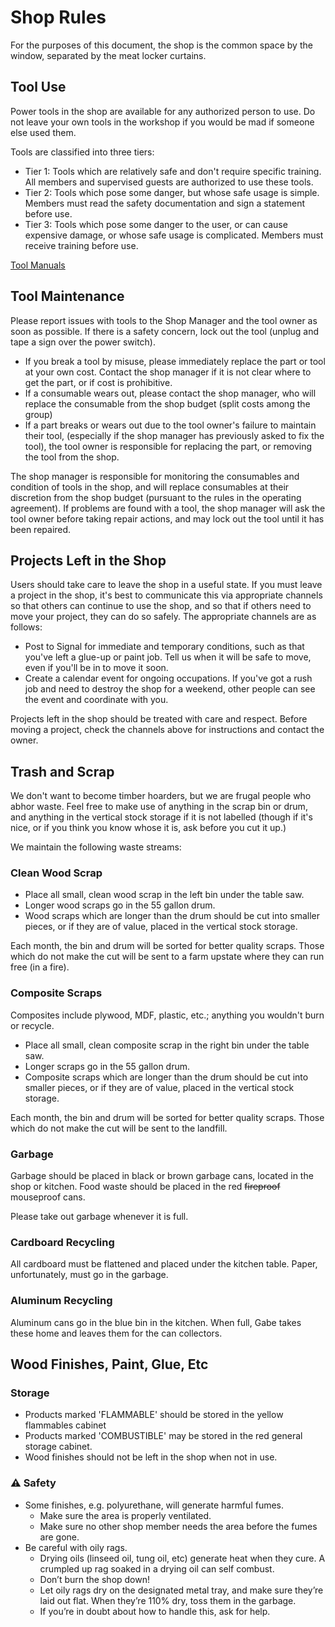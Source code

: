 # Shop Rules

For the purposes of this document, the shop is the common space by the window, separated by the meat locker curtains.

## Tool Use

Power tools in the shop are available for any authorized person to use. Do not leave your own tools in the workshop if you would be mad if someone else used them.

Tools are classified into three tiers:
- Tier 1: Tools which are relatively safe and don't require specific training. All members and supervised guests are authorized to use these tools.
- Tier 2: Tools which pose some danger, but whose safe usage is simple. Members must read the safety documentation and sign a statement before use.
- Tier 3: Tools which pose some danger to the user, or can cause expensive damage, or whose safe usage is complicated. Members must receive training before use.

[Tool Manuals](.\tool-inventory)

## Tool Maintenance

Please report issues with tools to the Shop Manager and the tool owner as soon as possible. If there is a safety concern, lock out the tool (unplug and tape a sign over the power switch).

- If you break a tool by misuse, please immediately replace the part or tool at your own cost. Contact the shop manager if it is not clear where to get the part, or if cost is prohibitive.
- If a consumable wears out, please contact the shop manager, who will replace the consumable from the shop budget (split costs among the group)
- If a part breaks or wears out due to the tool owner's failure to maintain their tool, (especially if the shop manager has previously asked to fix the tool), the tool owner is responsible for replacing the part, or removing the tool from the shop.

The shop manager is responsible for monitoring the consumables and condition of tools in the shop, and will replace consumables at their discretion from the shop budget (pursuant to the rules in the operating agreement). If problems are found with a tool, the shop manager will ask the tool owner before taking repair actions, and may lock out the tool until it has been repaired. 

## Projects Left in the Shop

Users should take care to leave the shop in a useful state. If you must leave a project in the shop, it's best to communicate this via appropriate channels so that others can continue to use the shop, and so that if others need to move your project, they can do so safely. The appropriate channels are as follows:

- Post to Signal for immediate and temporary conditions, such as that you've left a glue-up or paint job. Tell us when it will be safe to move, even if you'll be in to move it soon.
- Create a calendar event for ongoing occupations. If you've got a rush job and need to destroy the shop for a weekend, other people can see the event and coordinate with you.

Projects left in the shop should be treated with care and respect. Before moving a project, check the channels above for instructions and contact the owner.

## Trash and Scrap

We don't want to become timber hoarders, but we are frugal people who abhor waste. 
Feel free to make use of anything in the scrap bin or drum, and anything in the vertical stock storage if it is not labelled (though if it's nice, or if you think you know whose it is, ask before you cut it up.)

We maintain the following waste streams:

### Clean Wood Scrap

- Place all small, clean wood scrap in the left bin under the table saw. 
- Longer wood scraps go in the 55 gallon drum.
- Wood scraps which are longer than the drum should be cut into smaller pieces, or if they are of value, placed in the vertical stock storage.

Each month, the bin and drum will be sorted for better quality scraps. Those which do not make the cut will be sent to a farm upstate where they can run free (in a fire).

### Composite Scraps

Composites include plywood, MDF, plastic, etc.; anything you wouldn't burn or recycle.

- Place all small, clean composite scrap in the right bin under the table saw. 
- Longer scraps go in the 55 gallon drum.
- Composite scraps which are longer than the drum should be cut into smaller pieces, or if they are of value, placed in the vertical stock storage.

Each month, the bin and drum will be sorted for better quality scraps. Those which do not make the cut will be sent to the landfill.

### Garbage

Garbage should be placed in black or brown garbage cans, located in the shop or kitchen.
Food waste should be placed in the red ~~fireproof~~ mouseproof cans.

Please take out garbage whenever it is full.

### Cardboard Recycling

All cardboard must be flattened and placed under the kitchen table. Paper, unfortunately, must go in the garbage.

### Aluminum Recycling

Aluminum cans go in the blue bin in the kitchen. When full, Gabe takes these home and leaves them for the can collectors.

## Wood Finishes, Paint, Glue, Etc

### Storage

- Products marked 'FLAMMABLE' should be stored in the yellow flammables cabinet
- Products marked 'COMBUSTIBLE' may be stored in the red general storage cabinet.
- Wood finishes should not be left in the shop when not in use.

### ⚠️ Safety

- Some finishes, e.g. polyurethane, will generate harmful fumes.
  - Make sure the area is properly ventilated.
  - Make sure no other shop member needs the area before the fumes are gone.
- Be careful with oily rags.
  - Drying oils (linseed oil, tung oil, etc) generate heat when they cure. A crumpled up rag soaked in a drying oil can self combust.
  - Don’t burn the shop down!
  - Let oily rags dry on the designated metal tray, and make sure they’re laid out flat. When they’re 110% dry, toss them in the garbage.
  - If you’re in doubt about how to handle this, ask for help.
